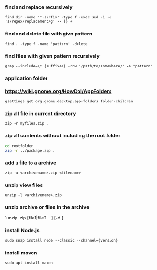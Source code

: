 ### find and replace recursively
`find dir -name '*.surfix' -type f -exec sed -i -e 's/regex/replacement/g' -- {} +`

### find and delete file with givn pattern
`find . -type f -name 'pattern' -delete`

### find files with given pattern recursively
`grep --include=\*.{suffixes} -rnw '/path/to/somewhere/' -e "pattern"`

### application folder
### https://wiki.gnome.org/HowDoI/AppFolders
`gsettings get org.gnome.desktop.app-folders folder-children`

### zip all file in current directory
`zip -r myfiles.zip .`

### zip all contents without including the root folder
```sh
cd rootfolder
zip -r ../package.zip .
```
### add a file to a archive
`zip -u <archivename>.zip <filename>`

### unzip view files
`unzip -l <archivename>.zip`

### unzip archive or files in the archive
`unzip <archivename>.zip [file1|file2|...] [-d <directory>]

### install Node.js
`sudo snap install node --classic --channel={version}`

### install maven
`sudo apt install maven`
